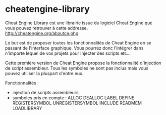 cheatengine-library
===================

Cheat Engine Library est une librairie issue du logiciel Cheat Engine que vous pouvez retrouver à cette addresse. http://cheatengine.org/aboutce.php

Le but est de proposer toutes les fonctionnalités de Cheat Engine en se passant de l'interface graphique. Vous pourrez donc l'intégrer dans n'importe lequel de vos projets pour injecter des scripts etc...

Cette première version de Cheat Engine propose la fonctionnalité d'injection de script assembleur.
Tous les symboles ne sont pas inclus mais vous pouvez utiliser la pluspart d'entre eux.

Fonctionnalités :
- injection de scripts assembleurs
- symboles pris en compte : 
    ALLOC
    DEALLOC
    LABEL
    DEFINE
    REGISTERSYMBOL
    UNREGISTERSYMBOL
    INCLUDE
    READMEM
    LOADLIBRARY

